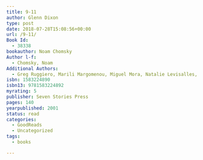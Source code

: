 ```yaml
---
title: 9-11
author: Glenn Dixon
type: post
date: 2018-07-28T15:08:56+00:00
url: /9-11/
Book Id:
  - 38338
bookauthor: Noam Chomsky
Author l-f:
  - Chomsky, Noam
Additional Authors:
  - Greg Ruggiero, Marili Margomenou, Miguel Mora, Natalie Levisalles, Il Manifesto, Hartford Courant, David Barsamian, Radio B92, Elise Fried, Peter Kreysler, Gionarle del Popolo, Michael Albert
isbn: 1583224890
isbn13: 9781583224892
myrating: 5
publisher: Seven Stories Press
pages: 140
yearpublished: 2001
status: read
categories:
  - GoodReads
  - Uncategorized
tags:
  - books

---
```

